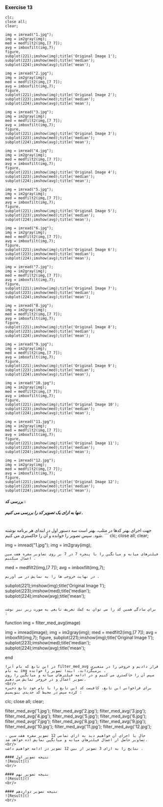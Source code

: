 ### Exercise 13
```
clc;
close all;
clear;

img = imread("1.jpg");
img = im2gray(img);
med = medfilt2(img,[7 7]);
avg = imboxfilt(img,7);
figure,
subplot(221);imshow(img);title('Original Image 1');
subplot(223);imshow(med);title('median');
subplot(224);imshow(avg);title('mean');

img = imread("2.jpg");
img = im2gray(img);
med = medfilt2(img,[7 7]);
avg = imboxfilt(img,7);
figure,
subplot(221);imshow(img);title('Original Image 2');
subplot(223);imshow(med);title('median');
subplot(224);imshow(avg);title('mean');

img = imread("3.jpg");
img = im2gray(img);
med = medfilt2(img,[7 7]);
avg = imboxfilt(img,7);
figure,
subplot(221);imshow(img);title('Original Image 3');
subplot(223);imshow(med);title('median');
subplot(224);imshow(avg);title('mean');

img = imread("4.jpg");
img = im2gray(img);
med = medfilt2(img,[7 7]);
avg = imboxfilt(img,7);
figure,
subplot(221);imshow(img);title('Original Image 4');
subplot(223);imshow(med);title('median');
subplot(224);imshow(avg);title('mean');

img = imread("5.jpg");
img = im2gray(img);
med = medfilt2(img,[7 7]);
avg = imboxfilt(img,7);
figure,
subplot(221);imshow(img);title('Original Image 5');
subplot(223);imshow(med);title('median');
subplot(224);imshow(avg);title('mean');

img = imread("6.jpg");
img = im2gray(img);
med = medfilt2(img,[7 7]);
avg = imboxfilt(img,7);
figure,
subplot(221);imshow(img);title('Original Image 6');
subplot(223);imshow(med);title('median');
subplot(224);imshow(avg);title('mean');

img = imread("7.jpg");
img = im2gray(img);
med = medfilt2(img,[7 7]);
avg = imboxfilt(img,7);
figure,
subplot(221);imshow(img);title('Original Image 7');
subplot(223);imshow(med);title('median');
subplot(224);imshow(avg);title('mean');

img = imread("8.jpg");
img = im2gray(img);
med = medfilt2(img,[7 7]);
avg = imboxfilt(img,7);
figure,
subplot(221);imshow(img);title('Original Image 8');
subplot(223);imshow(med);title('median');
subplot(224);imshow(avg);title('mean');

img = imread("9.jpg");
img = im2gray(img);
med = medfilt2(img,[7 7]);
avg = imboxfilt(img,7);
figure,
subplot(221);imshow(img);title('Original Image 9');
subplot(223);imshow(med);title('median');
subplot(224);imshow(avg);title('mean');

img = imread("10.jpg");
img = im2gray(img);
med = medfilt2(img,[7 7]);
avg = imboxfilt(img,7);
figure,
subplot(221);imshow(img);title('Original Image 10');
subplot(223);imshow(med);title('median');
subplot(224);imshow(avg);title('mean');

img = imread("11.jpg");
img = im2gray(img);
med = medfilt2(img,[7 7]);
avg = imboxfilt(img,7);
figure,
subplot(221);imshow(img);title('Original Image 11');
subplot(223);imshow(med);title('median');
subplot(224);imshow(avg);title('mean');

img = imread("12.jpg");
img = im2gray(img);
med = medfilt2(img,[7 7]);
avg = imboxfilt(img,7);
figure,
subplot(221);imshow(img);title('Original Image 12');
subplot(223);imshow(med);title('median');
subplot(224);imshow(avg);title('mean');

```
#### بررسی کد :
##### تنها به ازای یک تصویر کد را بررسی می کنیم .
<br>
جهت اجرای بهتر کدها در متلب، بهتر است سه دستور اول در ابتدای هر برنامه نوشته شود. 
سپس تصوير را خوانده و آن را خاكستري مي كنيم.
```
clc;
close all;
clear;

img = imread("1.jpg");
img = im2gray(img);
```
فیلترهای میانه و میانگین را با پنجره 7 در 7 بر روی تصاویر سفره هفت سین اعمال میکنیم .
```
med = medfilt2(img,[7 7]);
avg = imboxfilt(img,7);
```
در نهایت خروجی ها را به نمایش در می آوریم .
```
subplot(221);imshow(img);title('Original Image 1');
subplot(223);imshow(med);title('median');
subplot(224);imshow(avg);title('mean');
```

براي سادگي همين كد را مي توان به كمك تعريف تابعي به صورت زير نيز نوشت :
```
function img = filter_med_avg(image) 

img = imread(image);
img = im2gray(img);
med = medfilt2(img,[7 7]);
avg = imboxfilt(img,7);
figure,
subplot(221);imshow(img);title('Original Image 1');
subplot(223);imshow(med);title('median');
subplot(224);imshow(avg);title('mean');

end
```
در اين تابع كه نام آنرا filter_med_avg قرار داديم و خروجي را در متغيري به نام img برميگرداند، ابتدا تصوير را خوانده ،
سپس آن را خاكستري مي كنيم و در ادامه فيلترهاي ميانه و ميانگين را روي تصوير اعمال و در خروجر نمايش مي دهيم.
<br/>
براي فراخواني اين تابع، كافيست كد اين تابع را با نام خود تابع ذخيره كرده سپس در محيط كد جديدي بنويسيم :
```
clc;
close all;
clear;

filter_med_avg('1.jpg');
filter_med_avg('2.jpg');
filter_med_avg('3.jpg');
filter_med_avg('4.jpg');
filter_med_avg('5.jpg');
filter_med_avg('6.jpg');
filter_med_avg('7.jpg');
filter_med_avg('8.jpg');
filter_med_avg('9.jpg');
filter_med_avg('10.jpg');
filter_med_avg('11.jpg');
filter_med_avg('12.jpg');
```
حال با اجراي آن خواهيم ديد به ازاي تمامي 12 تصوير سفره هفت سين ، تصاوير حاصل از اعمال فيلترهاي ميانه و ميانگين نمايش اده خواهد شد.
<br/>
نتایج را به ازای 3 تصوير از بين 12 تصویر در ادامه خواهیم داشت .

#### نتيجه تصوير اول
![Result]()
<br/>

#### نتيجه تصوير نهم
![Result]()
<br/>

#### نتيجه تصوير دوازدهم
![Result]()
<br/>